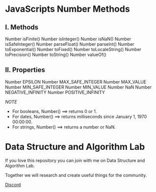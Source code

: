 # JavaScripts Number Methods
## I. Methods
Number isFinite()
Number isInteger()
Number isNaN()
Number isSafeInteger()
Number parseFloat()
Number parseInt()
Number toExponential()
Number toFixed()
Number toLocaleString()
Number toPrecision()
Number toString()
Number valueOf()

## II. Properties
Number EPSILON
Number MAX_SAFE_INTEGER
Number MAX_VALUE
Number MIN_SAFE_INTEGER
Number MIN_VALUE
Number NaN
Number NEGATIVE_INFINITY
Number POSITIVE_INFINITY

*NOTE*
- For booleans, Number() ==> returns 0 or 1.
- For dates, Number() ==> returns milliseconds since January 1, 1970 00:00:00.
- For strings, Number() ==> returns a number or NaN. 

# Data Structure and Algorithm Lab
If you love this repository you can join with me on Data Structure and Algorithm Lab.

Together we will research and create useful things for the community.

[Discord](https://discord.gg/N8CrS3Ccsp)